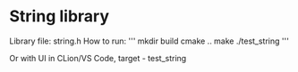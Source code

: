 # String library

Library file: string.h
How to run: 
'''
mkdir build
cmake ..
make
./test_string
'''

Or with UI in CLion/VS Code, target - test_string
